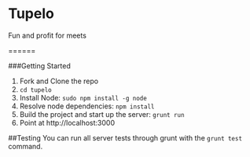 Tupelo
======

Fun and profit for meets

======

###Getting Started
  1. Fork and Clone the repo
  2. `cd tupelo`
  3. Install Node: `sudo npm install -g node`
  4. Resolve node dependencies: `npm install`
  5. Build the project and start up the server: `grunt run`
  6. Point at http://localhost:3000

##Testing
You can run all server tests through grunt with the `grunt test` command.